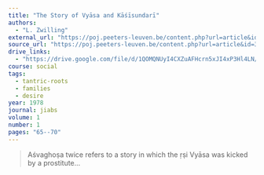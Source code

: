 ```yaml
---
title: "The Story of Vyāsa and Kāśīsundarī"
authors:
  - "L. Zwilling"
external_url: "https://poj.peeters-leuven.be/content.php?url=article&id=3286392&journal_code=JIABS&download=yes&f=.pdf"
source_url: "https://poj.peeters-leuven.be/content.php?url=article&id=3286392&journal_code=JIABS"
drive_links:
  - "https://drive.google.com/file/d/1QOMQNUyI4CXZuAFHcrn5xJI4xP3Hl4LN/view?usp=drivesdk"
course: social
tags:
  - tantric-roots
  - families
  - desire
year: 1978
journal: jiabs
volume: 1
number: 1
pages: "65--70"
---
```


> Aśvaghoṣa twice refers to a story in which the ṛṣi Vyāsa was kicked by a prostitute...

